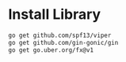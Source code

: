 # Install Library
```bash
go get github.com/spf13/viper
go get github.com/gin-gonic/gin
go get go.uber.org/fx@v1
```